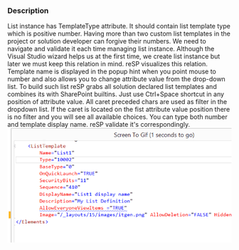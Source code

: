 ﻿---
Title: TemplateType attribute
FileName: ListInstanceTemplateType.html
---

### Description
List instance has TemplateType attribute. It should contain list template type which is positive number. Having more than two custom list templates in the project or solution developer can forgive their numbers.
We need to navigate and validate it each time managing list instance.
Although the Visual Studio wizard helps us at the first time, we create list instance but later we must keep this relation in mind.
reSP visualizes this relation. Template name is displayed in the popup hint when you point mouse to number and also allows you to change attribute value from the drop-down list.
To build such list reSP grabs all solution declared list templates and combines its with SharePoint builtins.
Just use Ctrl+Space shortcut in any position of attribute value. All caret preceded chars are used as filter in the dropdown list.
If the caret is located on the fist attribute value position there is no filter and you will see all available choices.
You can type both number and template display name. reSP validate it's correspondingly.
<br/>
<img src="_img/templatetype.gif">


